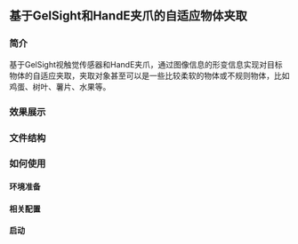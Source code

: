 ## 基于GelSight和HandE夹爪的自适应物体夹取

### 简介

基于GelSight视触觉传感器和HandE夹爪，通过图像信息的形变信息实现对目标物体的自适应夹取，夹取对象甚至可以是一些比较柔软的物体或不规则物体，比如鸡蛋、树叶、薯片、水果等。

### 效果展示



### 文件结构 



### 如何使用

#### 环境准备



#### 相关配置



#### 启动

